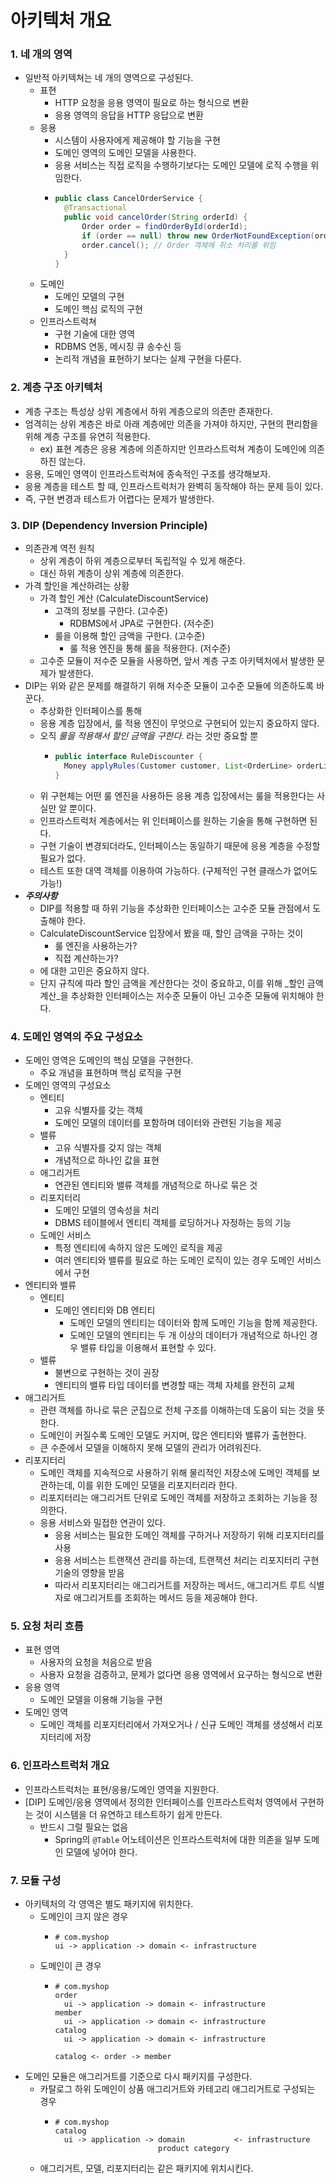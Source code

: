 # 아키텍처 개요

### 1. 네 개의 영역
* 일반적 아키텍쳐는 네 개의 영역으로 구성된다.
  * 표현
    * HTTP 요청을 응용 영역이 필요로 하는 형식으로 변환
    * 응용 영역의 응답을 HTTP 응답으로 변환
  * 응용
    * 시스템이 사용자에게 제공해야 할 기능을 구현
    * 도메인 영역의 도메인 모델을 사용한다.
    * 응용 서비스는 직접 로직을 수행하기보다는 도메인 모델에 로직 수행을 위임한다.
    * ```java
      public class CancelOrderService {
        @Transactional
        public void cancelOrder(String orderId) {
            Order order = findOrderById(orderId);
            if (order == null) throw new OrderNotFoundException(orderId);
            order.cancel(); // Order 객체에 취소 처리를 위임
        }
      }
      ```
  * 도메인
    * 도메인 모델의 구현
    * 도메인 핵심 로직의 구현
  * 인프라스트럭쳐
    * 구현 기술에 대한 영역
    * RDBMS 연동, 메시징 큐 송수신 등
    * 논리적 개념을 표현하기 보다는 실제 구현을 다룬다.

### 2. 계층 구조 아키텍처
* 계층 구조는 특성상 상위 계층에서 하위 계층으로의 의존만 존재한다.
* 엄격히는 상위 계층은 바로 아래 계층에만 의존을 가져야 하지만, 구현의 편리함을 위해 계층 구조를 유연히 적용한다.
  * ex) 표현 계층은 응용 계층에 의존하지만 인프라스트럭쳐 계층이 도메인에 의존하진 않는다.
* 응용, 도메인 영역이 인프라스트럭쳐에 종속적인 구조를 생각해보자.
* 응용 계층을 테스트 할 때, 인프라스트럭처가 완벽히 동작해야 하는 문제 등이 있다.
* 즉, 구현 변경과 테스트가 어렵다는 문제가 발생한다.

### 3. DIP (Dependency Inversion Principle)
* 의존관계 역전 원칙
  * 상위 계층이 하위 계층으로부터 독립적일 수 있게 해준다.
  * 대신 하위 계층이 상위 계층에 의존한다.
* 가격 할인을 계산하려는 상황
  * 가격 할인 계산 (CalculateDiscountService)
    * 고객의 정보를 구한다. (고수준)
      * RDBMS에서 JPA로 구현한다. (저수준)
    * 룰을 이용해 할인 금액을 구한다. (고수준)
      * 룰 적용 엔진을 통해 룰을 적용한다. (저수준)
  * 고수준 모듈이 저수준 모듈을 사용하면, 앞서 계층 구조 아키텍처에서 발생한 문제가 발생한다.
* DIP는 위와 같은 문제를 해결하기 위해 저수준 모듈이 고수준 모듈에 의존하도록 바꾼다.
  * 추상화한 인터페이스를 통해
  * 응용 계층 입장에서, 룰 적용 엔진이 무엇으로 구현되어 있는지 중요하지 않다.
  * 오직 _룰을 적용해서 할인 금액을 구한다._ 라는 것만 중요할 뿐
    * ```java
      public interface RuleDiscounter {
        Money applyRules(Customer customer, List<OrderLine> orderLines);
      }
      ```
  * 위 구현체는 어떤 룰 엔진을 사용하든 응용 계층 입장에서는 룰을 적용한다는 사실만 알 뿐이다.
  * 인프라스트럭처 계층에서는 위 인터페이스를 원하는 기술을 통해 구현하면 된다.
  * 구현 기술이 변경되더라도, 인터페이스는 동일하기 때문에 응용 계층을 수정할 필요가 없다.
  * 테스트 또한 대역 객체를 이용하여 가능하다. (구체적인 구현 클래스가 없어도 가능!)
* **_주의사항_**
  * DIP를 적용할 때 하위 기능을 추상화한 인터페이스는 고수준 모듈 관점에서 도출해야 한다.
  * CalculateDiscountService 입장에서 봤을 때, 할인 금액을 구하는 것이 
    * 룰 엔진을 사용하는가?
    * 직접 계산하는가?
  * 에 대한 고민은 중요하지 않다.
  * 단지 규칙에 따라 할인 금액을 계산한다는 것이 중요하고, 이를 위해 _할인 금액 계산_을 추상화한 인터페이스는 저수준 모듈이 아닌 고수준 모듈에 위치해야 한다.

### 4. 도메인 영역의 주요 구성요소
* 도메인 영역은 도메인의 핵심 모델을 구현한다.
  * 주요 개념을 표현하며 핵심 로직을 구현
* 도메인 영역의 구성요소
  * 엔티티
    * 고유 식별자를 갖는 객체
    * 도메인 모델의 데이터를 포함하며 데이터와 관련된 기능을 제공
  * 밸류
    * 고유 식별자를 갖지 않는 객체
    * 개념적으로 하나인 값을 표현
  * 애그리거트
    * 연관된 엔티티와 밸류 객체를 개념적으로 하나로 묶은 것
  * 리포지터리
    * 도메인 모델의 영속성을 처리
    * DBMS 테이블에서 엔티티 객체를 로딩하거나 자정하는 등의 기능
  * 도메인 서비스
    * 특정 엔티티에 속하지 않은 도메인 로직을 제공
    * 여러 엔티티와 밸류를 필요로 하는 도메인 로직이 있는 경우 도메인 서비스에서 구현
* 엔티티와 밸류
  * 엔티티
    * 도메인 엔티티와 DB 엔티티
      * 도메인 모델의 엔티티는 데이터와 함께 도메인 기능을 함께 제공한다.
      * 도메인 모델의 엔티티는 두 개 이상의 데이터가 개념적으로 하나인 경우 밸류 타입을 이용해서 표현할 수 있다.
  * 밸류
    * 불변으로 구현하는 것이 권장
    * 엔티티의 밸류 타입 데이터를 변경할 때는 객체 자체를 완전히 교체
* 애그리거트
  * 관련 객체를 하나로 묶은 군집으로 전체 구조를 이해하는데 도움이 되는 것을 뜻한다.
  * 도메인이 커질수록 도메인 모델도 커지며, 많은 엔티티와 밸류가 출현한다.
  * 큰 수준에서 모델을 이해하지 못해 모델의 관리가 어려워진다.
* 리포지터리
  * 도메인 객체를 지속적으로 사용하기 위해 물리적인 저장소에 도메인 객체를 보관하는데, 이를 위한 도메인 모델을 리포지터리라 한다.
  * 리포지터리는 애그리거트 단위로 도메인 객체를 저장하고 조회하는 기능을 정의한다.
  * 응용 서비스와 밀접한 연관이 있다.
    * 응용 서비스는 필요한 도메인 객체를 구하거나 저장하기 위해 리포지터리를 사용
    * 응용 서비스는 트랜잭션 관리를 하는데, 트랜잭션 처리는 리포지터리 구현 기술의 영향을 받음
    * 따라서 리포지터리는 애그리거트를 저장하는 메서드, 애그리거트 루트 식별자로 애그리거트를 조회하는 메서드 등을 제공해야 한다.

### 5. 요청 처리 흐름
* 표현 영역
  * 사용자의 요청을 처음으로 받음
  * 사용자 요청을 검증하고, 문제가 없다면 응용 영역에서 요구하는 형식으로 변환
* 응용 영역
  * 도메인 모델을 이용해 기능을 구현
* 도메인 영역
  * 도메인 객체를 리포지터리에서 가져오거나 / 신규 도메인 객체를 생성해서 리포지터리에 저장

### 6. 인프라스트럭처 개요
* 인프라스트럭처는 표현/응용/도메인 영역을 지원한다.
* [DIP] 도메인/응용 영역에서 정의한 인터페이스를 인프라스트럭처 영역에서 구현하는 것이 시스템을 더 유연하고 테스트하기 쉽게 만든다.
  * 반드시 그럴 필요는 없음
    * Spring의 ```@Table``` 어노테이션은 인프라스트럭처에 대한 의존을 일부 도메인 모델에 넣어야 한다.

### 7. 모듈 구성
* 아키텍처의 각 영역은 별도 패키지에 위치한다.
  * 도메인이 크지 않은 경우
    * ```shell
      # com.myshop
      ui -> application -> domain <- infrastructure
      ```
  * 도메인이 큰 경우
    * ```shell
      # com.myshop
      order
        ui -> application -> domain <- infrastructure
      member
        ui -> application -> domain <- infrastructure
      catalog
        ui -> application -> domain <- infrastructure
      
      catalog <- order -> member
      ```
* 도메인 모듈은 애그리거트를 기준으로 다시 패키지를 구성한다.
  * 카탈로그 하위 도메인이 상품 애그리거트와 카테고리 애그리거트로 구성되는 경우
    * ```shell
      # com.myshop
      catalog
        ui -> application -> domain           <- infrastructure
                             product category
      
      ```
  * 애그리거트, 모델, 리포지터리는 같은 패키지에 위치시킨다.